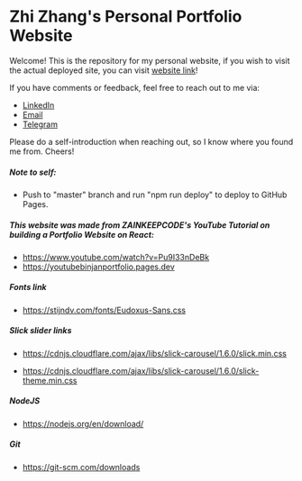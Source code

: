 # Zhi Zhang's Personal Portfolio Website

Welcome! This is the repository for my personal website, if you wish to visit the actual deployed site, you can visit [website link]()!

If you have comments or feedback, feel free to reach out to me via:
  * [LinkedIn](https://www.linkedin.com/in/zhizhangtee/)
  * [Email](mailto:zhizhang_tee@mymail.sutd.edu.sg)
  * [Telegram](https://t.me/teezz)

Please do a self-introduction when reaching out, so I know where you found me from. Cheers!

##### Note to self:
* Push to "master" branch and run "npm run deploy" to deploy to GitHub Pages.

##### This website was made from ZAINKEEPCODE's YouTube Tutorial on building a Portfolio Website on React:
  * https://www.youtube.com/watch?v=Pu9I33nDeBk
  * https://youtubebinjanportfolio.pages.dev

##### Fonts link
  * https://stijndv.com/fonts/Eudoxus-Sans.css

##### Slick slider links
  * https://cdnjs.cloudflare.com/ajax/libs/slick-carousel/1.6.0/slick.min.css
  
  * https://cdnjs.cloudflare.com/ajax/libs/slick-carousel/1.6.0/slick-theme.min.css
  
##### NodeJS
  * https://nodejs.org/en/download/
  
##### Git
  * https://git-scm.com/downloads
 
